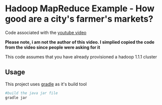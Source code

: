 Hadoop MapReduce Example - How good are a city's farmer's markets?
==================================
Code associated with the [youtube
video](http://www.youtube.com/watch?v=KwW7bQRykHI)

**Please note, i am not the author of this video. I simplied copied the code from the video since people were asking for it**

This code assumes that you have already provisioned a hadoop 1.1.1 cluster

## Usage
This project uses [gradle](http://www.gradle.org) as it's build tool

```sh
#build the java jar file
gradle jar
```
